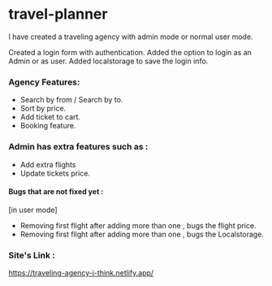 # travel-planner

I have created a traveling agency with admin mode or normal user mode.

Created a login form with authentication.
Added the option to login as an Admin or as user.
Added localstorage to save the login info.

### Agency Features:

- Search by from / Search by to.
- Sort by price.
- Add ticket to cart.
- Booking feature.

### Admin has extra features such as :

- Add extra flights
- Update tickets price.

#### Bugs that are not fixed yet :

[in user mode]

- Removing first flight after adding more than one , bugs the flight price.
- Removing first flight after adding more than one , bugs the Localstorage.

### Site's Link :

https://traveling-agency-i-think.netlify.app/
